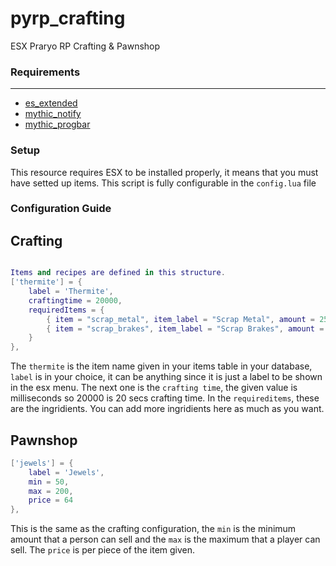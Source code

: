 # pyrp_crafting
ESX Praryo RP Crafting & Pawnshop

### Requirements
------------
- [es_extended](https://github.com/esx-framework/es_extended/releases)
- [mythic_notify](https://github.com/JayMontana36/mythic_notify)
- [mythic_progbar](https://github.com/HalCroves/mythic_progbar)

### Setup

This resource requires ESX to be installed properly, it means that you must have setted up items. This script is fully configurable in the `config.lua` file

### Configuration Guide

## Crafting
```lua

Items and recipes are defined in this structure.
['thermite'] = {
	label = 'Thermite',
	craftingtime = 20000,
	requiredItems = {
		{ item = "scrap_metal", item_label = "Scrap Metal", amount = 25 },
		{ item = "scrap_brakes", item_label = "Scrap Brakes", amount = 15 },
	}
},
```

The `thermite` is the item name given in your items table in your database, `label` is in your choice, it can be anything since it is just a label to be shown in the esx menu. The next one is the `crafting time`, the given value is milliseconds so 20000 is 20 secs crafting time. In the `requireditems`, these are the ingridients. You can add more ingridients here as much as you want.

## Pawnshop

```lua
['jewels'] = {
	label = 'Jewels',
	min = 50,
	max = 200,
	price = 64
},
```

This is the same as the crafting configuration, the `min` is the minimum amount that a person can sell and the `max` is the maximum that a player can sell. The `price` is per piece of the item given.

